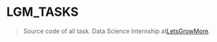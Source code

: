 # LGM_TASKS
>Source code of all task.
>Data Science Internship at[LetsGrowMore](https://letsgrowmore.in/).
